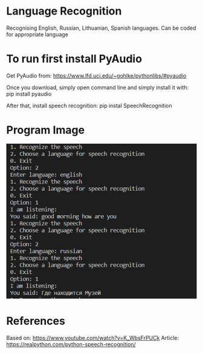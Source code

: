 # Language Recognition
 Recognising English, Russian, Lithuanian, Spanish languages. Can be coded for appropriate language
 # To run first install PyAudio
 Get PyAudio from: https://www.lfd.uci.edu/~gohlke/pythonlibs/#pyaudio

 Once you download, simply open command line and simply install it with:
 pip install pyaudio

 After that, install speech recognition:
 pip instal SpeechRecognition

 # Program Image
 ![](speechRecognition.png)

 # References 
 Based on: https://www.youtube.com/watch?v=K_WbsFrPUCk
 Article: https://realpython.com/python-speech-recognition/
